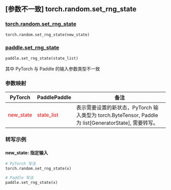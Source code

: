 ## [参数不一致] torch.random.set_rng_state

### [torch.random.set_rng_state](https://pytorch.org/docs/stable/random.html#torch.random.set_rng_state)

```python
torch.random.set_rng_state(new_state)
```

### [paddle.set_rng_state]()

```python
paddle.set_rng_state(state_list)
```

其中 PyTorch 与 Paddle 的输入参数类型不一致

### 参数映射
| PyTorch       | PaddlePaddle | 备注                                                   |
| ------------- | ------------ | ------------------------------------------------------ |
| <font color='red'> new_state </font>         | <font color='red'> state_list </font>            | 表示需要设置的新状态，PyTorch 输入类型为 torch.ByteTensor, Paddle 为 list[GeneratorState], 需要转写。                               |



### 转写示例

#### new_state: 指定输入
```python
# PyTorch 写法
torch.random.set_rng_state(x)

# Paddle 写法
paddle.set_rng_state(x)
```

